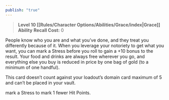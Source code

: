 ```yaml
---
publish: "true"
---
```

> **Level 10 [[Rules/Character Options/Abilities/Grace/index|Grace]] Ability**
> **Recall Cost:** 0

People know who you are and what you’ve done, and they treat you differently because of it. When you leverage your notoriety to get what you want, you can mark a Stress before you roll to gain a +10 bonus to the result. Your food and drinks are always free wherever you go, and everything else you buy is reduced in price by one bag of gold (to a minimum of one handful).

This card doesn’t count against your loadout’s domain card maximum of 5 and can’t be placed in your vault.

mark a Stress to mark 1 fewer Hit Points.